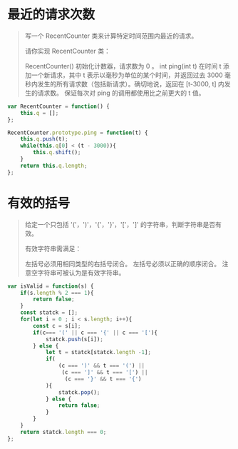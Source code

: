 #  最近的请求次数

> 	写一个 RecentCounter 类来计算特定时间范围内最近的请求。
>
> 请你实现 RecentCounter 类：
>
> RecentCounter() 初始化计数器，请求数为 0 。
> int ping(int t) 在时间 t 添加一个新请求，其中 t 表示以毫秒为单位的某个时间，并返回过去 3000 毫秒内发生的所有请求数（包括新请求）。确切地说，返回在 [t-3000, t] 内发生的请求数。
> 保证每次对 ping 的调用都使用比之前更大的 t 值。

~~~javascript
var RecentCounter = function() {
    this.q = [];
};

RecentCounter.prototype.ping = function(t) {
    this.q.push(t);
    while(this.q[0] < (t - 3000)){
        this.q.shift();
    }
    return this.q.length;
};
~~~

#  有效的括号

> 给定一个只包括 '('，')'，'{'，'}'，'['，']' 的字符串，判断字符串是否有效。
>
> 有效字符串需满足：
>
> 左括号必须用相同类型的右括号闭合。
> 左括号必须以正确的顺序闭合。
> 注意空字符串可被认为是有效字符串。

~~~javascript
var isValid = function(s) {
    if(s.length % 2 === 1){
        return false;
    }
    const statck = [];
    for(let i = 0 ; i < s.length; i++){
        const c = s[i];
        if(c=== '(' || c === '{' || c === '['){
            statck.push(s[i]);
        } else {
            let t = statck[statck.length -1];
            if(
                (c === ')' && t === '(') ||
                 (c === ']' && t === '[') ||
                  (c === '}' && t === '{') 
            ){
                statck.pop();
            } else {
                return false;
            }
        }
    }
    return statck.length === 0;
};
~~~

